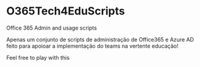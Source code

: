 # O365Tech4EduScripts
Office 365 Admin and usage scripts

Apenas um conjunto de scripts de administração de Office365 e Azure AD feito para apoioar a implementação do teams na vertente educação!

Feel free to play with this